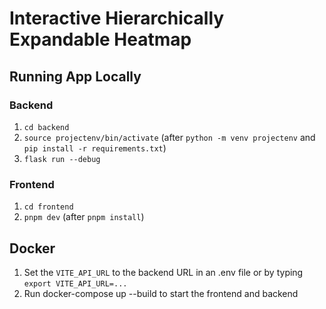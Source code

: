 # Interactive Hierarchically Expandable Heatmap

## Running App Locally

### Backend

1. `cd backend`
2. `source projectenv/bin/activate` (after `python -m venv projectenv` and `pip install -r requirements.txt`)
3. `flask run --debug`

### Frontend

1. `cd frontend`
2. `pnpm dev` (after `pnpm install`)

## Docker

1. Set the `VITE_API_URL` to the backend URL in an .env file or by typing `export VITE_API_URL=...`
2. Run docker-compose up --build to start the frontend and backend
